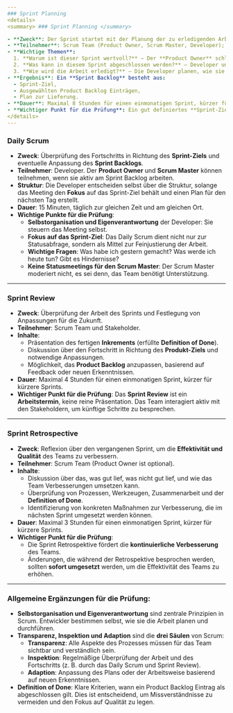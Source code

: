 ```yaml
---
### Sprint Planning
<details>
<summary> ### Sprint Planning </summary>

- **Zweck**: Der Sprint startet mit der Planung der zu erledigenden Arbeit. Das Ziel ist es, eine klare Struktur zu schaffen, was im Sprint erreicht werden soll.
- **Teilnehmer**: Scrum Team (Product Owner, Scrum Master, Developer); andere können zur Beratung hinzugezogen werden.
- **Wichtige Themen**:
  1. **Warum ist dieser Sprint wertvoll?** – Der **Product Owner** schlägt vor, wie das Produkt seinen Wert steigern könnte, und das Team definiert gemeinsam ein **Sprint-Ziel**.
  2. **Was kann in diesem Sprint abgeschlossen werden?** – Developer und Product Owner wählen zusammen Einträge aus dem **Product Backlog** aus.
  3. **Wie wird die Arbeit erledigt?** – Die Developer planen, wie sie die Arbeit umsetzen. Niemand außer den Developern sagt, wie sie arbeiten sollen (Selbstorganisation).
- **Ergebnis**: Ein **Sprint Backlog** besteht aus:
  - Sprint-Ziel,
  - Ausgewählten Product Backlog Einträgen,
  - Plan zur Lieferung.
- **Dauer**: Maximal 8 Stunden für einen einmonatigen Sprint, kürzer für kürzere Sprints.
- **Wichtiger Punkt für die Prüfung**: Ein gut definiertes **Sprint-Ziel** gibt dem Team Orientierung und sollte stets am Ende des Sprint Plannings festgelegt werden.
</details>
---
```


### **Daily Scrum**

- **Zweck**: Überprüfung des Fortschritts in Richtung des **Sprint-Ziels** und eventuelle Anpassung des **Sprint Backlogs**.
- **Teilnehmer**: Developer. Der **Product Owner** und **Scrum Master** können teilnehmen, wenn sie aktiv am Sprint Backlog arbeiten.
- **Struktur**: Die Developer entscheiden selbst über die Struktur, solange das Meeting den **Fokus** auf das Sprint-Ziel behält und einen Plan für den nächsten Tag erstellt.
- **Dauer**: 15 Minuten, täglich zur gleichen Zeit und am gleichen Ort.
- **Wichtige Punkte für die Prüfung**:
  - **Selbstorganisation und Eigenverantwortung** der Developer: Sie steuern das Meeting selbst.
  - **Fokus auf das Sprint-Ziel**: Das Daily Scrum dient nicht nur zur Statusabfrage, sondern als Mittel zur Feinjustierung der Arbeit.
  - **Wichtige Fragen**: Was habe ich gestern gemacht? Was werde ich heute tun? Gibt es Hindernisse?
  - **Keine Statusmeetings für den Scrum Master**: Der Scrum Master moderiert nicht, es sei denn, das Team benötigt Unterstützung.

---

### **Sprint Review**

- **Zweck**: Überprüfung der Arbeit des Sprints und Festlegung von Anpassungen für die Zukunft.
- **Teilnehmer**: Scrum Team und Stakeholder.
- **Inhalte**:
  - Präsentation des fertigen **Inkrements** (erfüllte **Definition of Done**).
  - Diskussion über den Fortschritt in Richtung des **Produkt-Ziels** und notwendige Anpassungen.
  - Möglichkeit, das **Product Backlog** anzupassen, basierend auf Feedback oder neuen Erkenntnissen.
- **Dauer**: Maximal 4 Stunden für einen einmonatigen Sprint, kürzer für kürzere Sprints.
- **Wichtiger Punkt für die Prüfung**: Das **Sprint Review** ist ein **Arbeitstermin**, keine reine Präsentation. Das Team interagiert aktiv mit den Stakeholdern, um künftige Schritte zu besprechen.

---

### **Sprint Retrospective**

- **Zweck**: Reflexion über den vergangenen Sprint, um die **Effektivität und Qualität** des Teams zu verbessern.
- **Teilnehmer**: Scrum Team (Product Owner ist optional).
- **Inhalte**:
  - Diskussion über das, was gut lief, was nicht gut lief, und wie das Team Verbesserungen umsetzen kann.
  - Überprüfung von Prozessen, Werkzeugen, Zusammenarbeit und der **Definition of Done**.
  - Identifizierung von konkreten Maßnahmen zur Verbesserung, die im nächsten Sprint umgesetzt werden können.
- **Dauer**: Maximal 3 Stunden für einen einmonatigen Sprint, kürzer für kürzere Sprints.
- **Wichtiger Punkt für die Prüfung**:
  - Die Sprint Retrospektive fördert die **kontinuierliche Verbesserung** des Teams.
  - Änderungen, die während der Retrospektive besprochen werden, sollten **sofort umgesetzt** werden, um die Effektivität des Teams zu erhöhen.

---

### **Allgemeine Ergänzungen für die Prüfung:**

- **Selbstorganisation und Eigenverantwortung** sind zentrale Prinzipien in Scrum. Entwickler bestimmen selbst, wie sie die Arbeit planen und durchführen.
- **Transparenz, Inspektion und Adaption** sind die **drei Säulen** von Scrum:
  - **Transparenz**: Alle Aspekte des Prozesses müssen für das Team sichtbar und verständlich sein.
  - **Inspektion**: Regelmäßige Überprüfung der Arbeit und des Fortschritts (z. B. durch das Daily Scrum und Sprint Review).
  - **Adaption**: Anpassung des Plans oder der Arbeitsweise basierend auf neuen Erkenntnissen.
- **Definition of Done**: Klare Kriterien, wann ein Product Backlog Eintrag als abgeschlossen gilt. Dies ist entscheidend, um Missverständnisse zu vermeiden und den Fokus auf Qualität zu legen.
